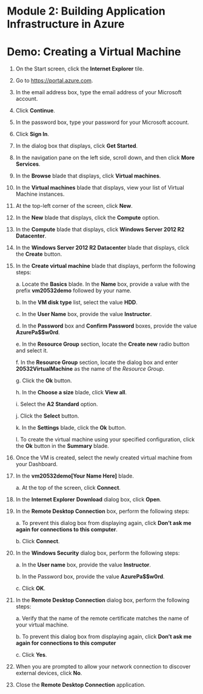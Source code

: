 # Module 2: Building Application Infrastructure in Azure

# Demo: Creating a Virtual Machine

1.  On the Start screen, click the **Internet Explorer** tile.

1.  Go to https://portal.azure.com.

1.  In the email address box, type the email address of your Microsoft account.

1.  Click **Continue**.

1.  In the password box, type your password for your Microsoft account.

1.  Click **Sign In**.

1.  In the dialog box that displays, click **Get Started**.

1.  In the navigation pane on the left side, scroll down, and then click **More Services**.

1.  In the **Browse** blade that displays, click **Virtual machines**.

1. In the **Virtual machines** blade that displays, view your list of Virtual Machine instances.

1. At the top-left corner of the screen, click **New**.

1. In the **New** blade that displays, click the **Compute** option.

1. In the **Compute** blade that displays, click **Windows Server 2012 R2 Datacenter**.

1. In the **Windows Server 2012 R2 Datacenter** blade that displays, click the **Create** button.

1. In the **Create virtual machine** blade that displays, perform the following steps:

	a.  Locate the **Basics** blade. In the **Name** box, provide a value with the prefix **vm20532demo** followed by your name.

	b.	In the **VM disk type** list, select the value **HDD**.

	c.  In the **User Name** box, provide the value **Instructor**.

	d.  In the **Password** box and **Confirm Password** boxes, provide the value **AzurePa$$w0rd**.

	e.	In the **Resource Group** section, locate the **Create new** radio button and select it.

	f. 	In the **Resource Group** section, locate the dialog box and enter **20532VirtualMachine** as the name of the *Resource Group*.

	g.  Click the **Ok** button.

	h.  In the **Choose a size** blade, click **View all**.

	i.  Select the **A2 Standard** option.

	j.  Click the **Select** button.

	k.  In the **Settings** blade, click the **Ok** button.

	l.  To create the virtual machine using your specified configuration, click the **Ok** button in the **Summary** blade.

1.  Once the VM is created, select the newly created virtual machine from your Dashboard.

1.  In the **vm20532demo[Your Name Here]** blade.

	a.  At the top of the screen, click **Connect**.

1.  In the **Internet Explorer** **Download** dialog box, click **Open**.

1.  In the **Remote Desktop Connection** box, perform the following steps:

	a.  To prevent this dialog box from displaying again, click **Don’t ask me again for connections to this computer**.

	b.  Click **Connect**.

1.  In the **Windows Security** dialog box, perform the following steps:

	a.  In the **User name** box, provide the value **Instructor**.

	b.  In the Password box, provide the value **AzurePa$$w0rd**.

	c.  Click **OK**.

1.  In the **Remote Desktop Connection** dialog box, perform the following steps:

	a.  Verify that the name of the remote certificate matches the name of your virtual machine.

	b.  To prevent this dialog box from displaying again, click **Don’t ask me again for connections to this computer**

	c.  Click **Yes**.

1.  When you are prompted to allow your network connection to discover external devices, click **No**.

1.  Close the **Remote Desktop Connection** application.
